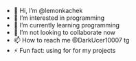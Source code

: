 - 👋 Hi, I’m @lemonkachek
- 👀 I’m interested in programming
- 🌱 I’m currently learning programming
- 💞️ I’m not looking to collaborate now
- 📫 How to reach me @DarkUcer10007 tg
- ⚡ Fun fact: using for for my projects

<!---
lemonkachek/lemonkachek is a ✨ special ✨ repository because its `README.md` (this file) appears on your GitHub profile.
You can click the Preview link to take a look at your changes.
--->
